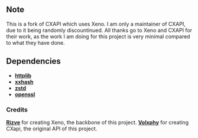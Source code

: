 ## Note
This is a fork of CXAPI which uses Xeno. I am only a maintainer of CXAPI, due to it being randomly discountinued. All thanks go to Xeno and CXAPI for their work, as the work I am doing for this project is very minimal compared to what they have done.

## Dependencies
- [**httplib**](https://github.com/yhirose/cpp-httplib)
- [**xxhash**](https://github.com/Cyan4973/xxHash)
- [**zstd**](https://github.com/facebook/zstd)
- [**openssl**](https://github.com/openssl/openssl)

### Credits
[**Rizve**](https://github.com/Riz-ve) for creating Xeno, the backbone of this project.
[**Volxphy**](https://github.com/volxphys) for creating CXapi, the original API of this project.
